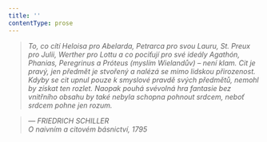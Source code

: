 ```yaml
---
title: ''
contentType: prose
---
```


> 

> 

> 

> _To, co cítí Heloisa pro Abelarda, Petrarca pro svou Lauru, St. Preux pro Julii, Werther pro Lottu a co pociťují pro své ideály Agathón, Phanias, Peregrinus a Próteus (myslím Wielandův) – není klam. Cit je pravý, jen předmět je stvořený a nalézá se mimo lidskou přirozenost. Kdyby se cit upnul pouze k smyslové pravdě svých předmětů, nemohl by získat ten rozlet. Naopak pouhá svévolná hra fantasie bez vnitřního obsahu by také nebyla schopna pohnout srdcem, neboť srdcem pohne jen rozum._

> _— FRIEDRICH SCHILLER  
> _O naivním a citovém básnictví,_ _1795__
